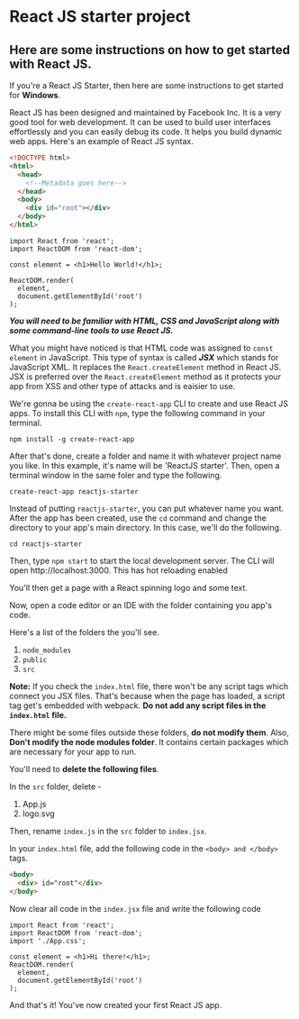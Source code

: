# React JS starter project
## Here are some instructions on how to get started with React JS.
If you're a React JS Starter, then here are some instructions to get started for **Windows**.

React JS has been designed and maintained by Facebook Inc. It is a very good tool for web development. It can be used to build user interfaces effortlessly and you can easily debug its code. It helps you build dynamic web apps.
Here's an example of React JS syntax.

```HTML
<!DOCTYPE html>
<html>
  <head>
    <!--Metadata goes here-->
  </head>
  <body>
    <div id="root"></div>
  </body>
</html>

```

```JSX
import React from 'react';
import ReactDOM from 'react-dom';

const element = <h1>Hello World!</h1>;

ReactDOM.render(
  element,
  document.getElementById('root')
);
```
**_You will need to be familiar with HTML, CSS and JavaScript along with some command-line tools to use React JS._**

What you might have noticed is that HTML code was assigned to `const element` in JavaScript.
This type of syntax is called **_JSX_** which stands for JavaScript XML. It replaces the `React.createElement` method in React JS. JSX is preferred over the `React.createElement` method as it protects your app from XSS and other type of attacks and is eaisier to use.

We're gonna be using the `create-react-app` CLI to create and use React JS apps.
To install this CLI with `npm`, type the following command in your terminal.
```Terminal
npm install -g create-react-app
```
After that's done, create a folder and name it with whatever project name you like. In this example, it's name will be 'ReactJS starter'.
Then, open a terminal window in the same foler and type the following.

```Terminal
create-react-app reactjs-starter
```

Instead of putting `reactjs-starter`, you can put whatever name you want.
After the app has been created, use the `cd` command and change the directory to your app's main directory. In this case, we'll do the following.

```Terminal
cd reactjs-starter
```
Then, type `npm start` to start the local development server.
The CLI will open http://localhost:3000.
This has hot reloading enabled

You'll then get a page with a React spinning logo and some text.

Now, open a code editor or an IDE with the folder containing you app's code.

Here's a list of the folders the you'll see.

1. `node_modules`
2. `public`
3. `src`

**Note:** If you check the `index.html` file, there won't be any script tags which connect you JSX files. That's because when the page has loaded, a script tag get's embedded with webpack. **Do not add any script files in the `index.html` file.**

There might be some files outside these folders, **do not modify them**. Also, **Don't modify the node modules folder**. It contains certain packages which are necessary for your app to run.

You'll need to **delete the following files**.

In the `src` folder, delete -
1. App.js
2. logo.svg

Then, rename `index.js` in the `src` folder to `index.jsx`.

In your `index.html` file, add the following code in the `<body> and </body>` tags.

```HTML
<body>
  <div> id="root"</div>
</body>
```

Now clear all code in the `index.jsx` file and write the following code

```JSX
import React from 'react';
import ReactDOM from 'react-dom';
import './App.css';

const element = <h1>Hi there!</h1>;
ReactDOM.render(
  element,
  document.getElementById('root')
);

```

And that's it! You've now created your first React JS app.
